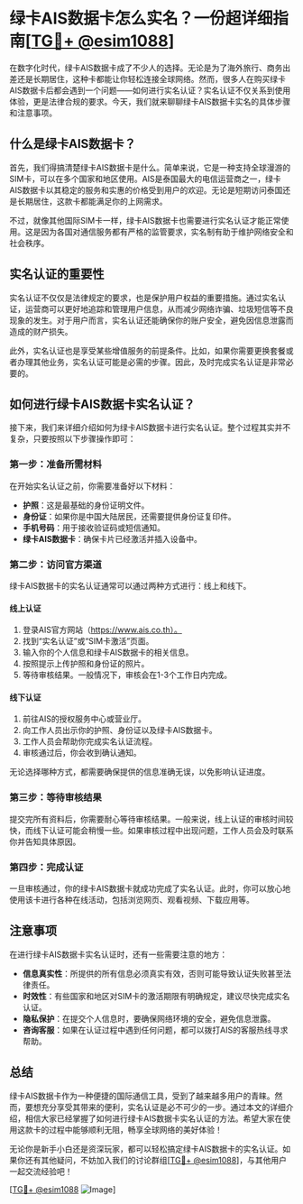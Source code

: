 # 绿卡AIS数据卡怎么实名？一份超详细指南[[TG💪+ @esim1088](https://t.me/s/esim1088)]

在数字化时代，绿卡AIS数据卡成了不少人的选择。无论是为了海外旅行、商务出差还是长期居住，这种卡都能让你轻松连接全球网络。然而，很多人在购买绿卡AIS数据卡后都会遇到一个问题——如何进行实名认证？实名认证不仅关系到使用体验，更是法律合规的要求。今天，我们就来聊聊绿卡AIS数据卡实名的具体步骤和注意事项。

## 什么是绿卡AIS数据卡？

首先，我们得搞清楚绿卡AIS数据卡是什么。简单来说，它是一种支持全球漫游的SIM卡，可以在多个国家和地区使用。AIS是泰国最大的电信运营商之一，绿卡AIS数据卡以其稳定的服务和实惠的价格受到用户的欢迎。无论是短期访问泰国还是长期居住，这款卡都能满足你的上网需求。

不过，就像其他国际SIM卡一样，绿卡AIS数据卡也需要进行实名认证才能正常使用。这是因为各国对通信服务都有严格的监管要求，实名制有助于维护网络安全和社会秩序。

## 实名认证的重要性

实名认证不仅仅是法律规定的要求，也是保护用户权益的重要措施。通过实名认证，运营商可以更好地追踪和管理用户信息，从而减少网络诈骗、垃圾短信等不良现象的发生。对于用户而言，实名认证还能确保你的账户安全，避免因信息泄露而造成的财产损失。

此外，实名认证也是享受某些增值服务的前提条件。比如，如果你需要更换套餐或者办理其他业务，实名认证可能是必需的步骤。因此，及时完成实名认证是非常必要的。

## 如何进行绿卡AIS数据卡实名认证？

接下来，我们来详细介绍如何为绿卡AIS数据卡进行实名认证。整个过程其实并不复杂，只要按照以下步骤操作即可：

### 第一步：准备所需材料

在开始实名认证之前，你需要准备好以下材料：

- **护照**：这是最基础的身份证明文件。
- **身份证**：如果你是中国大陆居民，还需要提供身份证复印件。
- **手机号码**：用于接收验证码或短信通知。
- **绿卡AIS数据卡**：确保卡片已经激活并插入设备中。

### 第二步：访问官方渠道

绿卡AIS数据卡的实名认证通常可以通过两种方式进行：线上和线下。

#### 线上认证

1. 登录AIS官方网站（https://www.ais.co.th）。
2. 找到“实名认证”或“SIM卡激活”页面。
3. 输入你的个人信息和绿卡AIS数据卡的相关信息。
4. 按照提示上传护照和身份证的照片。
5. 等待审核结果。一般情况下，审核会在1-3个工作日内完成。

#### 线下认证

1. 前往AIS的授权服务中心或营业厅。
2. 向工作人员出示你的护照、身份证以及绿卡AIS数据卡。
3. 工作人员会帮助你完成实名认证流程。
4. 审核通过后，你会收到确认通知。

无论选择哪种方式，都需要确保提供的信息准确无误，以免影响认证进度。

### 第三步：等待审核结果

提交完所有资料后，你需要耐心等待审核结果。一般来说，线上认证的审核时间较快，而线下认证可能会稍慢一些。如果审核过程中出现问题，工作人员会及时联系你并告知具体原因。

### 第四步：完成认证

一旦审核通过，你的绿卡AIS数据卡就成功完成了实名认证。此时，你可以放心地使用该卡进行各种在线活动，包括浏览网页、观看视频、下载应用等。

## 注意事项

在进行绿卡AIS数据卡实名认证时，还有一些需要注意的地方：

- **信息真实性**：所提供的所有信息必须真实有效，否则可能导致认证失败甚至法律责任。
- **时效性**：有些国家和地区对SIM卡的激活期限有明确规定，建议尽快完成实名认证。
- **隐私保护**：在提交个人信息时，要确保网络环境的安全，避免信息泄露。
- **咨询客服**：如果在认证过程中遇到任何问题，都可以拨打AIS的客服热线寻求帮助。

## 总结

绿卡AIS数据卡作为一种便捷的国际通信工具，受到了越来越多用户的青睐。然而，要想充分享受其带来的便利，实名认证是必不可少的一步。通过本文的详细介绍，相信大家已经掌握了如何进行绿卡AIS数据卡实名认证的方法。希望大家在使用这款卡的过程中能够顺利无阻，畅享全球网络的美好体验！

无论你是新手小白还是资深玩家，都可以轻松搞定绿卡AIS数据卡的实名认证。如果你还有其他疑问，不妨加入我们的讨论群组[[TG💪+ @esim1088](https://t.me/s/esim1088)]，与其他用户一起交流经验吧！

[[TG💪+ @esim1088](https://t.me/s/esim1088) ![Image](https://i.postimg.cc/4NQfJmqS/Snipaste-2025-05-13-00-14-12.png)]
